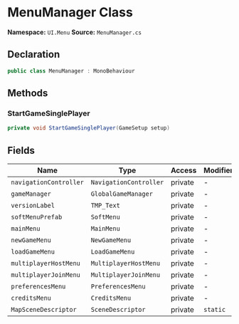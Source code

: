 # MenuManager Class

**Namespace:** `UI.Menu`
**Source:** `MenuManager.cs`

## Declaration

```csharp
public class MenuManager : MonoBehaviour
```

## Methods

### StartGameSinglePlayer

```csharp
private void StartGameSinglePlayer(GameSetup setup)
```

## Fields

| Name | Type | Access | Modifiers |
|------|------|--------|-----------|
| `navigationController` | `NavigationController` | private | - |
| `gameManager` | `GlobalGameManager` | private | - |
| `versionLabel` | `TMP_Text` | private | - |
| `softMenuPrefab` | `SoftMenu` | private | - |
| `mainMenu` | `MainMenu` | private | - |
| `newGameMenu` | `NewGameMenu` | private | - |
| `loadGameMenu` | `LoadGameMenu` | private | - |
| `multiplayerHostMenu` | `MultiplayerHostMenu` | private | - |
| `multiplayerJoinMenu` | `MultiplayerJoinMenu` | private | - |
| `preferencesMenu` | `PreferencesMenu` | private | - |
| `creditsMenu` | `CreditsMenu` | private | - |
| `MapSceneDescriptor` | `SceneDescriptor` | private | `static` |

